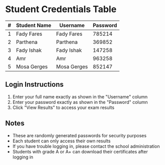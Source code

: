 # Student Credentials Table

| # | Student Name | Username | Password |
|---|-------------|----------|----------|
| 1 | Fady Fares  | Fady Fares | 785214 |
| 2 | Parthena    | Parthena | 369852 |
| 3 | Fady Ishak  | Fady Ishak | 147258 |
| 4 | Amr         | Amr | 963258 |
| 5 | Mosa Gerges | Mosa Gerges | 852147 |

## Login Instructions

1. Enter your full name exactly as shown in the "Username" column
2. Enter your password exactly as shown in the "Password" column
3. Click "View Results" to access your exam results

## Notes

- These are randomly generated passwords for security purposes
- Each student can only access their own results
- If you have trouble logging in, please contact the school administration
- Students with grade A or A+ can download their certificates after logging in
